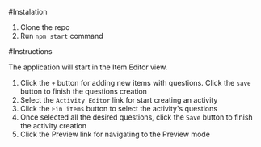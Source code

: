 #Instalation

1) Clone the repo
2) Run `npm start` command

#Instructions

The application will start in the Item Editor view. 

1) Click the `+` button for adding new items with questions. Click the `save` button to finish the questions creation
2) Select the `Activity Editor` link for start creating an activity
3) Click the `Fin items` button to select the activity's questions
4) Once selected all the desired questions, click the `Save` button to finish the activity creation
5) Click the Preview link for navigating to the Preview mode

